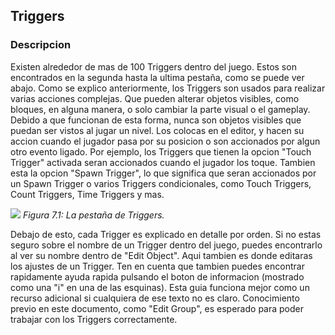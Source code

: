 ## Triggers

### Descripcion

Existen alrededor de mas de 100 Triggers dentro del juego. Estos son encontrados en la segunda hasta la ultima pestaña, como se puede ver abajo. Como se explico anteriormente, los Triggers son usados para realizar varias acciones complejas. Que pueden alterar objetos visibles, como bloques, en alguna manera, o solo cambiar la parte visual o el gameplay. Debido a que funcionan de esta forma, nunca son objetos visibles que puedan ser vistos al jugar un nivel. Los colocas en el editor, y hacen su accion cuando el jugador pasa por su posicion o son accionados por algun otro evento ligado. Por ejemplo, los Triggers que tienen la opcion "Touch Trigger" activada seran accionados cuando el jugador los toque. Tambien esta la opcion "Spawn Trigger", lo que significa que seran accionados por un Spawn Trigger o varios Triggers condicionales, como Touch Triggers, Count Triggers, Time Triggers y mas.

![](https://guia.editorgd.xyz/assets/img/figures/64.png)
*Figura 7.1: La pestaña de Triggers.*<br>

Debajo de esto, cada Trigger es explicado en detalle por orden. Si no estas seguro sobre el nombre de un Trigger dentro del juego, puedes encontrarlo al ver su nombre dentro de "Edit Object". Aqui tambien es donde editaras los ajustes de un Trigger. Ten en cuenta que tambien puedes encontrar rapidamente ayuda rapida pulsando el boton de informacion (mostrado como una "i" en una de las esquinas). Esta guia funciona mejor como un recurso adicional si cualquiera de ese texto no es claro. Conocimiento previo en este documento, como "Edit Group", es esperado para poder trabajar con los Triggers correctamente.